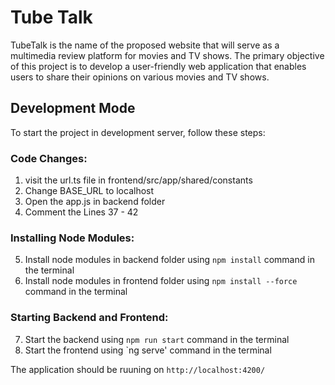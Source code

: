 # Tube Talk

TubeTalk is the name of the proposed website that will serve as a multimedia review
platform for movies and TV shows. The primary objective of this project is to develop
a user-friendly web application that enables users to share their opinions on various
movies and TV shows.

## Development Mode

To start the project in development server, follow these steps:

### Code Changes: 
1. visit the url.ts file in frontend/src/app/shared/constants
2. Change BASE_URL to localhost
3. Open the app.js in backend folder
4. Comment the Lines 37 - 42

### Installing Node Modules:

5. Install node modules in backend folder using `npm install` command in the terminal
6. Install node modules in frontend folder using `npm install --force` command in the terminal

### Starting Backend and Frontend:

7. Start the backend using `npm run start` command in the terminal
8. Start the frontend using `ng serve' command in the terminal 

The application should be ruuning on `http://localhost:4200/`
